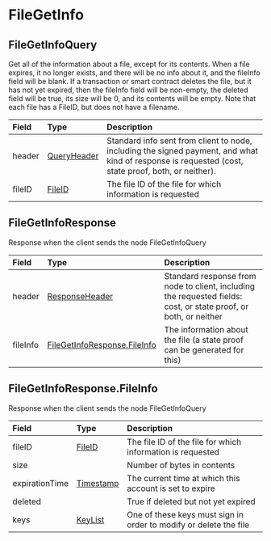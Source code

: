 # FileGetInfo

## FileGetInfoQuery

Get all of the information about a file, except for its contents. When a file expires, it no longer exists, and there will be no info about it, and the fileInfo field will be blank. If a transaction or smart contract deletes the file, but it has not yet expired, then the fileInfo field will be non-empty, the deleted field will be true, its size will be 0, and its contents will be empty. Note that each file has a FileID, but does not have a filename.

| Field | Type | Description |
| :--- | :--- | :--- |
| header | [QueryHeader](../miscellaneous/queryheader.md) | Standard info sent from client to node, including the signed payment, and what kind of response is requested \(cost, state proof, both, or neither\). |
| fileID | [FileID](../basic-types/fileid.md) | The file ID of the file for which information is requested |

## FileGetInfoResponse

Response when the client sends the node FileGetInfoQuery

| Field | Type | Description |
| :--- | :--- | :--- |
| header | [ResponseHeader](../miscellaneous/responseheader.md#responseheader) | Standard response from node to client, including the requested fields: cost, or state proof, or both, or neither |
| fileInfo | [FileGetInfoResponse.FileInfo](filegetinfo.md#filegetinforesponse-fileinfo) | The information about the file \(a state proof can be generated for this\) |

## FileGetInfoResponse.FileInfo

Response when the client sends the node FileGetInfoQuery

| Field | Type | Description |
| :--- | :--- | :--- |
| fileID | [FileID](../basic-types/fileid.md) | The file ID of the file for which information is requested |
| size |  | Number of bytes in contents |
| expirationTime | [Timestamp](../miscellaneous/timestamp.md#timestamp) | The current time at which this account is set to expire |
| deleted |  | True if deleted but not yet expired |
| keys | [KeyList](../basic-types/keylist.md) | One of these keys must sign in order to modify or delete the file |

